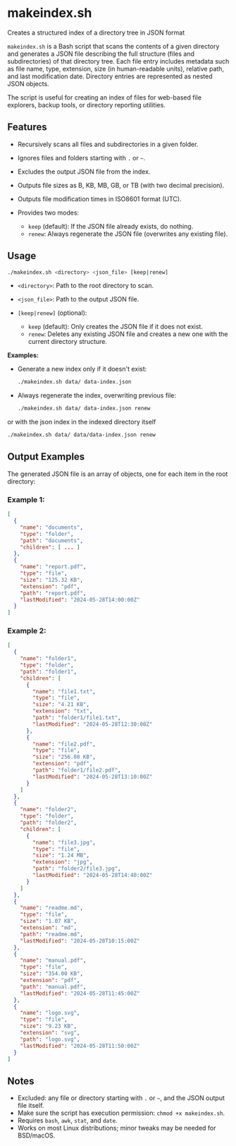 # makeindex.sh

Creates a structured index of a directory tree in JSON format

`makeindex.sh` is a Bash script that scans the contents of a given directory and generates a JSON file describing the full structure (files and subdirectories) of that directory tree. Each file entry includes metadata such as file name, type, extension, size (in human-readable units), relative path, and last modification date. Directory entries are represented as nested JSON objects.

The script is useful for creating an index of files for web-based file explorers, backup tools, or directory reporting utilities.

## Features

* Recursively scans all files and subdirectories in a given folder.
* Ignores files and folders starting with `.` or `~`.
* Excludes the output JSON file from the index.
* Outputs file sizes as B, KB, MB, GB, or TB (with two decimal precision).
* Outputs file modification times in ISO8601 format (UTC).
* Provides two modes:

  * `keep` (default): If the JSON file already exists, do nothing.
  * `renew`: Always regenerate the JSON file (overwrites any existing file).

## Usage

```bash
./makeindex.sh <directory> <json_file> [keep|renew]
```

* `<directory>`: Path to the root directory to scan.
* `<json_file>`: Path to the output JSON file.
* `[keep|renew]` (optional):

  * `keep` (default): Only creates the JSON file if it does not exist.
  * `renew`: Deletes any existing JSON file and creates a new one with the current directory structure.

**Examples:**

* Generate a new index only if it doesn't exist:

  ```bash
  ./makeindex.sh data/ data-index.json
  ```

* Always regenerate the index, overwriting previous file:

  ```bash
  ./makeindex.sh data/ data-index.json renew
  ```
  
or with the json index in the indexed directory itself

  ```bash
  ./makeindex.sh data/ data/data-index.json renew
  ```

## Output Examples

The generated JSON file is an array of objects, one for each item in the root directory:

### Example 1:

```json
[
  {
    "name": "documents",
    "type": "folder",
    "path": "documents",
    "children": [ ... ]
  },
  {
    "name": "report.pdf",
    "type": "file",
    "size": "125.32 KB",
    "extension": "pdf",
    "path": "report.pdf",
    "lastModified": "2024-05-28T14:00:00Z"
  }
]
```

### Example 2:

```json
[
  {
    "name": "folder1",
    "type": "folder",
    "path": "folder1",
    "children": [
      {
        "name": "file1.txt",
        "type": "file",
        "size": "4.21 KB",
        "extension": "txt",
        "path": "folder1/file1.txt",
        "lastModified": "2024-05-28T12:30:00Z"
      },
      {
        "name": "file2.pdf",
        "type": "file",
        "size": "256.08 KB",
        "extension": "pdf",
        "path": "folder1/file2.pdf",
        "lastModified": "2024-05-28T13:10:00Z"
      }
    ]
  },
  {
    "name": "folder2",
    "type": "folder",
    "path": "folder2",
    "children": [
      {
        "name": "file3.jpg",
        "type": "file",
        "size": "1.24 MB",
        "extension": "jpg",
        "path": "folder2/file3.jpg",
        "lastModified": "2024-05-28T14:40:00Z"
      }
    ]
  },
  {
    "name": "readme.md",
    "type": "file",
    "size": "1.07 KB",
    "extension": "md",
    "path": "readme.md",
    "lastModified": "2024-05-28T10:15:00Z"
  },
  {
    "name": "manual.pdf",
    "type": "file",
    "size": "354.00 KB",
    "extension": "pdf",
    "path": "manual.pdf",
    "lastModified": "2024-05-28T11:45:00Z"
  },
  {
    "name": "logo.svg",
    "type": "file",
    "size": "9.23 KB",
    "extension": "svg",
    "path": "logo.svg",
    "lastModified": "2024-05-28T11:50:00Z"
  }
]
```

## Notes

* Excluded: any file or directory starting with `.` or `~`, and the JSON output file itself.
* Make sure the script has execution permission: `chmod +x makeindex.sh`.
* Requires `bash`, `awk`, `stat`, and `date`.
* Works on most Linux distributions; minor tweaks may be needed for BSD/macOS.

